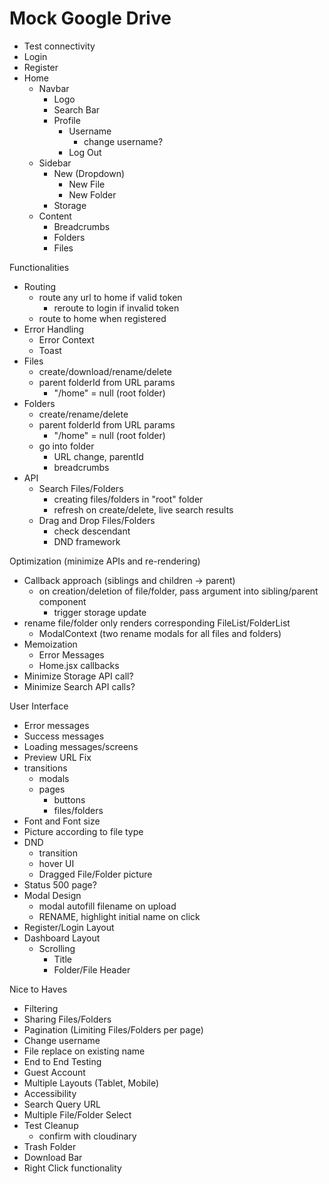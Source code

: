 # Mock Google Drive

- Test connectivity
- Login
- Register
- Home
    - Navbar
        - Logo
        - Search Bar
        - Profile
            - Username
                - change username?
            - Log Out
    - Sidebar
        - New (Dropdown)
            - New File
            - New Folder
        - Storage
    - Content
        - Breadcrumbs
        - Folders
        - Files


Functionalities
- Routing
    - route any url to home if valid token
        - reroute to login if invalid token
    - route to home when registered
- Error Handling
    - Error Context
    - Toast
- Files
    - create/download/rename/delete
    - parent folderId from URL params
        - "/home" = null (root folder)
- Folders
    - create/rename/delete
    - parent folderId from URL params
        - "/home" = null (root folder)
    - go into folder
        - URL change, parentId
        - breadcrumbs
- API
    - Search Files/Folders
        - creating files/folders in "root" folder
        - refresh on create/delete, live search results
    - Drag and Drop Files/Folders
        - check descendant
        - DND framework


Optimization (minimize APIs and re-rendering)
- Callback approach (siblings and children -> parent)
    - on creation/deletion of file/folder, pass argument into sibling/parent component
        - trigger storage update
- rename file/folder only renders corresponding FileList/FolderList
    - ModalContext (two rename modals for all files and folders)
- Memoization
    - Error Messages
    - Home.jsx callbacks
- Minimize Storage API call?
- Minimize Search API calls?


User Interface
- Error messages
- Success messages
- Loading messages/screens
- Preview URL Fix
- transitions
    - modals
    - pages
        - buttons
        - files/folders
- Font and Font size
- Picture according to file type
- DND
    - transition
    - hover UI
    - Dragged File/Folder picture
- Status 500 page?
- Modal Design
    - modal autofill filename on upload
    - RENAME, highlight initial name on click
- Register/Login Layout
- Dashboard Layout
    - Scrolling
        - Title
        - Folder/File Header



Nice to Haves
- Filtering
- Sharing Files/Folders
- Pagination (Limiting Files/Folders per page)
- Change username
- File replace on existing name
- End to End Testing
- Guest Account
- Multiple Layouts (Tablet, Mobile)
- Accessibility
- Search Query URL
- Multiple File/Folder Select
- Test Cleanup
    - confirm with cloudinary
- Trash Folder
- Download Bar
- Right Click functionality

